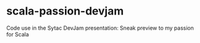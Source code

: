 # scala-passion-devjam
Code use in the Sytac DevJam presentation: Sneak preview to my passion for Scala
